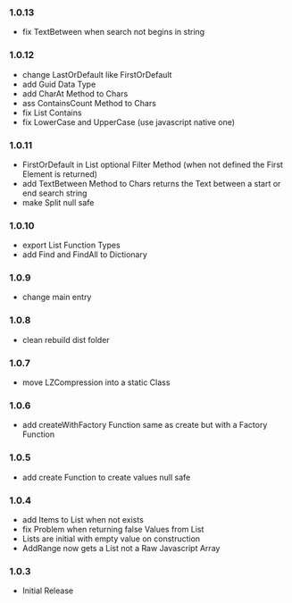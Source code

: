 ### 1.0.13

* fix TextBetween when search not begins in string

### 1.0.12

* change LastOrDefault like FirstOrDefault
* add Guid Data Type
* add CharAt Method to Chars
* ass ContainsCount Method to Chars
* fix List Contains
* fix LowerCase and UpperCase (use javascript native one)

### 1.0.11

* FirstOrDefault in List optional Filter Method (when not defined the First Element is returned)
* add TextBetween Method to Chars returns the Text between a start or end search string
* make Split null safe

### 1.0.10

* export List Function Types
* add Find and FindAll to Dictionary

### 1.0.9

* change main entry

### 1.0.8

* clean rebuild dist folder

### 1.0.7

* move LZCompression into a static Class

### 1.0.6

* add createWithFactory Function same as create but with a Factory Function

### 1.0.5

* add create Function to create values null safe

### 1.0.4

* add Items to List when not exists
* fix Problem when returning false Values from List
* Lists are initial with empty value on construction
* AddRange now gets a List not a Raw Javascript Array

### 1.0.3

* Initial Release
